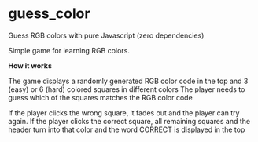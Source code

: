 # guess_color
Guess RGB colors with pure Javascript (zero dependencies) 

Simple game for learning RGB colors.

**How it works**

The game displays a randomly generated RGB color code in the top
and 3 (easy) or 6 (hard) colored squares in different colors
The player needs to guess which of the squares matches the RGB color code 

If the player clicks the wrong square, it fades out and the player can try again. 
If the player clicks the correct square, all remaining squares and the header turn into that color
and the word CORRECT is displayed in the top 


